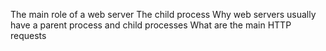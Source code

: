 The main role of a web server
The child process
Why web servers usually have a parent process and child processes
What are the main HTTP requests
